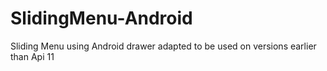 SlidingMenu-Android
===================

Sliding Menu using Android drawer adapted to be used on versions earlier than Api 11
